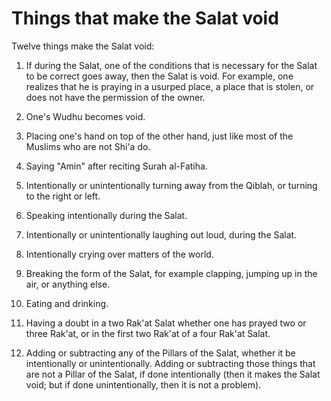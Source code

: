 Things that make the Salat void
===============================

Twelve things make the Salat void:

1. If during the Salat, one of the conditions that is necessary for the
Salat to be correct goes away, then the Salat is void. For example, one
realizes that he is praying in a usurped place, a place that is stolen,
or does not have the permission of the owner.

2. One's Wudhu becomes void.

3. Placing one's hand on top of the other hand, just like most of the
Muslims who are not Shi'a do.

4. Saying "Amin" after reciting Surah al-Fatiha.

5. Intentionally or unintentionally turning away from the Qiblah, or
turning to the right or left.

6. Speaking intentionally during the Salat.

7. Intentionally or unintentionally laughing out loud, during the Salat.

8. Intentionally crying over matters of the world.

9. Breaking the form of the Salat, for example clapping, jumping up in
the air, or anything else.

10. Eating and drinking.

11. Having a doubt in a two Rak'at Salat whether one has prayed two or
three Rak'at, or in the first two Rak'at of a four Rak'at Salat.

12. Adding or subtracting any of the Pillars of the Salat, whether it
be intentionally or unintentionally. Adding or subtracting those things
that are not a Pillar of the Salat, if done intentionally (then it makes
the Salat void; but if done unintentionally, then it is not a problem).


